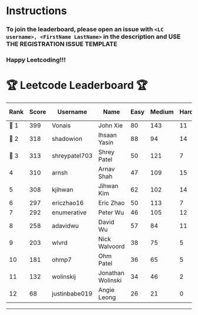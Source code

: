# Instructions
### To join the leaderboard, please open an issue with `<LC username>, <FirstName LastName>` in the description and USE THE REGISTRATION ISSUE TEMPLATE
### Happy Leetcoding!!!


# 🏆 Leetcode Leaderboard 🏆

| Rank | Score | Username       | Name | Easy | Medium | Hard | Problems Solved |
|------|----------------|-----------------|-------------------|--------------|--------------|--------------|--------------|
| 🥇 1 | 399 | Vonais | John Xie | 80 | 143 | 11 | 234 |
| 🥈 2 | 318 | shadowion | Ihsaan Yasin | 88 | 94 | 14 | 196 |
| 🥉 3 | 313 | shreypatel703 | Shrey Patel | 50 | 121 | 7 | 178 |
| 4 | 310 | arnsh | Arnav Shah | 47 | 109 | 15 | 171 |
| 5 | 308 | kjihwan | Jihwan Kim | 62 | 102 | 14 | 178 |
| 6 | 297 | ericzhao16 | Eric Zhao | 50 | 113 | 7 | 170 |
| 7 | 292 | enumerative | Peter Wu | 46 | 105 | 12 | 163 |
| 8 | 258 | adavidwu | David Wu | 57 | 84 | 11 | 152 |
| 9 | 203 | wlvrd | Nick Walvoord | 38 | 75 | 5 | 118 |
| 10 | 181 | ohmp7 | Ohm Patel | 36 | 65 | 5 | 106 |
| 11 | 132 | wolinskij | Jonathan Wolinski | 34 | 46 | 2 | 82 |
| 12 | 68 | justinbabe019 | Angie Leong | 26 | 21 | 0 | 47 |
---